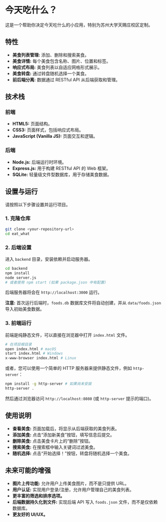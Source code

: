 # 今天吃什么？

这是一个帮助你决定今天吃什么的小应用，特别为苏州大学天赐庄校区定制。

## 特性

*   **美食列表管理:** 添加、删除和搜索美食。
*   **美食详情:** 每个美食包含名称、图片、位置和标签。
*   **响应式布局:** 美食列表以自适应网格形式展示。
*   **美食转盘:** 通过转盘随机选择一个美食。
*   **前后端分离:** 数据通过 RESTful API 从后端获取和管理。

## 技术栈

### 前端

*   **HTML5:** 页面结构。
*   **CSS3:** 页面样式，包括响应式布局。
*   **JavaScript (Vanilla JS):** 页面交互和逻辑。

### 后端

*   **Node.js:** 后端运行时环境。
*   **Express.js:** 用于构建 RESTful API 的 Web 框架。
*   **SQLite:** 轻量级文件型数据库，用于存储美食数据。

## 设置与运行

请按照以下步骤设置并运行项目。

### 1. 克隆仓库

```bash
git clone <your-repository-url>
cd eat_what
```

### 2. 后端设置

进入 `backend` 目录，安装依赖并启动服务器。

```bash
cd backend
npm install
node server.js
# 或者使用 npm start (如果 package.json 中有配置)
```

后端服务器将会在 `http://localhost:3000` 运行。

**注意:** 首次运行后端时，`foods.db` 数据库文件将自动创建，并从 `data/foods.json` 导入初始美食数据。

### 3. 前端运行

前端是纯静态文件，可以直接在浏览器中打开 `index.html` 文件。

```bash
# 在项目根目录
open index.html # macOS
start index.html # Windows
x-www-browser index.html # Linux
```

或者，您可以使用一个简单的 HTTP 服务器来提供静态文件，例如 `http-server`：

```bash
npm install -g http-server # 如果尚未安装
http-server .
```

然后通过浏览器访问 `http://localhost:8080` (或 `http-server` 提示的端口)。

## 使用说明

*   **查看美食:** 页面加载后，将显示从后端获取的美食列表。
*   **添加美食:** 点击“添加新美食”按钮，填写信息后提交。
*   **删除美食:** 点击美食卡片上的“删除”按钮。
*   **搜索美食:** 在搜索框中输入关键词过滤美食。
*   **随机选择:** 点击“开始选择！”按钮，转盘将随机选择一个美食。

## 未来可能的增强

*   **图片上传功能:** 允许用户上传美食图片，而不是只提供 URL。
*   **用户认证:** 实现用户登录/注册，允许用户管理自己的美食列表。
*   **更丰富的筛选和排序选项。**
*   **后端数据持久化到文件:** 实现后端 API 写入 `foods.json` 文件，而不是仅依赖数据库。
*   **更友好的 UI/UX。**
